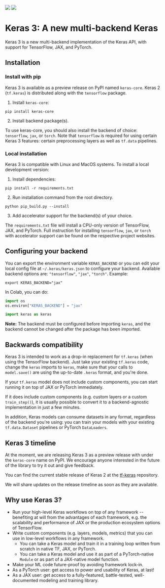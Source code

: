 [![](https://github.com/keras-team/keras/workflows/Tests/badge.svg?branch=master)](https://github.com/keras-team/keras/actions?query=workflow%3ATests+branch%3Amaster)
[![](https://badge.fury.io/py/keras.svg)](https://badge.fury.io/py/keras)

# Keras 3: A new multi-backend Keras

Keras 3 is a new multi-backend implementation of the Keras API, with support for TensorFlow, JAX, and PyTorch.

## Installation

### Install with pip

Keras 3 is available as a preview release on PyPI named `keras-core`.
Keras 2 (`tf.keras`) is distributed along with the `tensorflow` package.

1. Install `keras-core`:

```
pip install keras-core
```

2. Install backend package(s).

To use keras-core, you should also install the backend of choice: `tensorflow`, `jax`, or `torch`.
Note that `tensorflow` is required for using certain Keras 3 features: certain preprocessing layers
as well as `tf.data` pipelines.

### Local installation

Keras 3 is compatible with Linux and MacOS systems. To install a local development version:

1. Install dependencies:

```
pip install -r requirements.txt
```

2. Run installation command from the root directory.

```
python pip_build.py --install
```

3. Add accelerator support for the backend(s) of your choice.

The `requirements.txt` file will install a CPU-only version of TensorFlow, JAX,
and PyTorch. Full instruction for installing `tensorflow`, `jax`, or `torch`
with accelerator support can be found on the respective project websites.

## Configuring your backend

You can export the environment variable `KERAS_BACKEND` or you can edit your local config file at `~/.keras/keras.json`
to configure your backend. Available backend options are: `"tensorflow"`, `"jax"`, `"torch"`. Example:

```
export KERAS_BACKEND="jax"
```

In Colab, you can do:

```python
import os
os.environ["KERAS_BACKEND"] = "jax"

import keras as keras
```

**Note:** The backend must be configured before importing `keras`, and the backend cannot be changed after 
the package has been imported.

## Backwards compatibility

Keras 3 is intended to work as a drop-in replacement for `tf.keras` (when using the TensorFlow backend). Just take your
existing `tf.keras` code, change the `keras` imports to `keras`, make sure that your calls to `model.save()` are using
the up-to-date `.keras` format, and you're done.

If your `tf.keras` model does not include custom components, you can start running it on top of JAX or PyTorch immediately.

If it does include custom components (e.g. custom layers or a custom `train_step()`), it is usually possible to convert it
to a backend-agnostic implementation in just a few minutes.

In addition, Keras models can consume datasets in any format, regardless of the backend you're using:
you can train your models with your existing `tf.data.Dataset` pipelines or PyTorch `DataLoaders`.

## Keras 3 timeline

At the moment, we are releasing Keras 3 as a preview release with under the `keras-core` name on PyPI. We encourage anyone
interested in the future of the library to try it out and give feedback.

You can find the current stable release of Keras 2 at the [tf-keras](https://github.com/keras-team/tf-keras) repository.

We will share updates on the release timeline as soon as they are available.

## Why use Keras 3?

- Run your high-level Keras workflows on top of any framework -- benefiting at will from the advantages of each framework,
e.g. the scalability and performance of JAX or the production ecosystem options of TensorFlow.
- Write custom components (e.g. layers, models, metrics) that you can use in low-level workflows in any framework.
    - You can take a Keras model and train it in a training loop written from scratch in native TF, JAX, or PyTorch.
    - You can take a Keras model and use it as part of a PyTorch-native `Module` or as part of a JAX-native model function.
- Make your ML code future-proof by avoiding framework lock-in.
- As a PyTorch user: get access to power and usability of Keras, at last!
- As a JAX user: get access to a fully-featured, battle-tested, well-documented modeling and training library.
